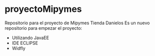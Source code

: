 # proyectoMipymes
Repositorio para el proyecto de Mipymes Tienda Danielos
Es un nuevo repositorio para empezar el proyecto:
- Utilizando JavaEE
- IDE ECLIPSE
- Widfly
